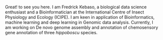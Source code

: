 Great! to see you here. I am Fredrick Kebaso, a biological data science enthusiast and a Bioinformatician at the International Centre of Insect Physiology and Ecology (ICIPE). I am keen in application of Bioinformatics, machine learning and deep learning in Genomic data analysis. Currently, I am working on De novo genome assembly and annotation of chemosensory gene annotation of three *hippoboscu* species. 
